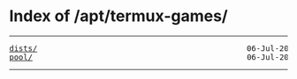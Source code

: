 <html>
<head><title>Index of /apt/ak-hub-games/</title></head>
<body>
<h1>Index of /apt/termux-games/</h1><hr><pre>
<a href="dists/">dists/</a>                                             06-Jul-2021 18:03                   -
<a href="pool/">pool/</a>                                              06-Jul-2021 18:03                   -
</pre><hr></body>
</html>

